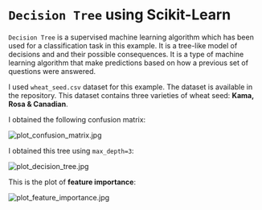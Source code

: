 # `Decision Tree` using Scikit-Learn

`Decision Tree` is a supervised machine learning algorithm which has been used for a classification task in this example. It is a tree-like model of decisions and and their possible consequences. It is a type of machine learning algorithm that make predictions based on how a previous set of questions were answered.

I used `wheat_seed.csv` dataset for this example. The dataset is available in the repository. This dataset contains three varieties of wheat seed: __Kama, Rosa & Canadian__.

I obtained the following confusion matrix:

![plot_confusion_matrix.jpg](https://github.com/randomaccess2023/MG2023/blob/main/Video%2060/plot_confusion_matrix.jpg "plot_confusion_matrix.jpg")

I obtained this tree using `max_depth=3`:

![plot_decision_tree.jpg](https://github.com/randomaccess2023/MG2023/blob/main/Video%2060/plot_decision_tree.jpg "plot_decision_tree.jpg")

This is the plot of __feature importance__:

![plot_feature_importance.jpg](https://github.com/randomaccess2023/MG2023/blob/main/Video%2060/plot_feature_importance.jpg "plot_feature_importance.jpg")
